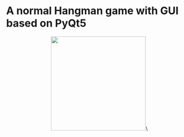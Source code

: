 # A normal Hangman game with GUI based on PyQt5
<p align="center">
  <img src="https://github.com/khoatran94/hangman_PyQt5/assets/39628780/54b5edb1-1a6c-4a48-a483-c5bdc17ef4e4" width="256">\
</p>


